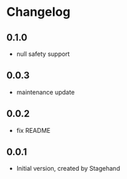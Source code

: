 # Changelog

## 0.1.0

- null safety support

## 0.0.3

- maintenance update

## 0.0.2

- fix README

## 0.0.1

- Initial version, created by Stagehand
